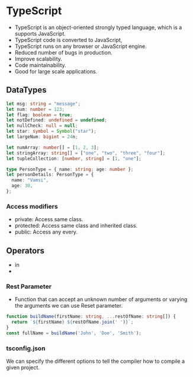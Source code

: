 # TypeScript
- TypeScript is an object-oriented strongly typed language, which is a supports JavaScript.
- TypeScript code is converted to JavaScript,
- TypeScript runs on any browser or JavaScript engine.
- Reduced number of bugs in production.
- Improve scalability.
- Code maintainability.
- Good for large scale applications.

## DataTypes
```typescript
let msg: string = "message";
let num: number = 123;
let flag: boolean = true;
let notDefined: undefined = undefined;
let nullCheck: null = null;
let star: symbol = Symbol("star");
let largeNum: bigint = 24n;

let numArray: number[] = [1, 2, 3];
let stringArray: string[] = ["one", "two", "three", "four"];
let tupleCollection: [number, string] = [1, "one"];

type PersonType = { name: string; age: number };
let personDetails: PersonType = {
  name: "Vamsi",
  age: 30,
};
```
### Access modifiers
- private: Access same class.
- protected: Access same class and inherited class.
- public: Access any every.

## Operators
- in
- 
### Rest Parameter
- Function that can accept an unknown number of arguments or varying the arguments we can use Reset parameter.
```typescript
function buildName(firstName: string, ...restOfName: string[]) {
  return `${firstName} ${restOfName.join(' ')}`;
}
const fullName = buildName('John', 'Doe', 'Smith');
```

### tsconfig.json
We can specify the different options to tell the compiler how to compile a given project.
